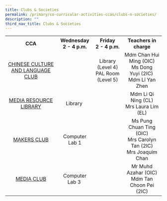 ```yaml
---
title: Clubs & Societies
permalink: /primary/co-curricular-activities-ccas/clubs-n-societies/
description: ""
third_nav_title: Clubs & Societies
---
```

<table class="iveo_table ives_tab_simple3">
<tbody>
<tr>
<th style="text-align: center;">CCA</th>
<th style="text-align: center;">Wednesday<br />2 - 4 p.m.</th>
<th style="text-align: center;">Friday<br />2 - 4 p.m.</th>
<th style="text-align: center;">Teachers in charge</th>
</tr>
<tr>
<td style="text-align: center;"><a href="/primary/co-curricular-activities-ccas/clubs-n-societies/clcc-performing-arts" target="">CHINESE CULTURE AND LANGUAGE CLUB</a></td>
<td style="text-align: center;">&nbsp;</td>
<td style="text-align: center;">Library (Level 4)<br />PAL Room (Level 5)</td>
<td style="text-align: center;">
<div>Mdm Chan Hui Ming (OIC)</div>
<div>Ms Dong Yuyi (2IC)&nbsp;</div>
<div>Mdm Li Yan Zhen</div>

</td>
</tr>
<tr>
<td style="text-align: center;"><a href="/primary/co-curricular-activities-ccas/clubs-n-societies/library" target="">MEDIA RESOURCE LIBRARY</a></td>
<td style="text-align: center;">Library&nbsp;</td>
<td style="text-align: center;">&nbsp;</td>
<td style="text-align: center;">
<div>Mdm Li Qi Ning (CL)</div>
<div>Mrs Laura Lim (EL)</div>
</td>
</tr>
<tr>
<td style="text-align: center;"><a href="/primary/co-curricular-activities-ccas/clubs-n-societies/makers-club" target="">MAKERS CLUB</a></td>
<td style="text-align: center;">Computer Lab 1</td>
<td style="text-align: center;">&nbsp;</td>
<td style="text-align: center;">Ms Pung Chuan Ting (OIC)<br />Mrs Carolyn Tan (2IC)<br />Mrs Joaquim Chan</td>
</tr>
<tr>
<td style="text-align: center;"><a href="/primary/co-curricular-activities-ccas/clubs-n-societies/media-club" target="">MEDIA CLUB</a></td>
<td style="text-align: center;">Computer Lab 3&nbsp;</td>
<td style="text-align: center;">&nbsp;</td>
<td style="text-align: center;">
<div>Mr Muhd Azahar (OIC)</div>
<div>Mdm Tan Choon Pei (2IC)</div>
</td>
</tr>
</tbody>
</table>